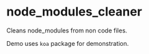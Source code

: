 # node_modules_cleaner

Cleans node_modules from non code files.

Demo uses `koa` package for demonstration.